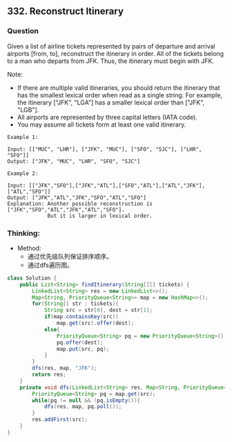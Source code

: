 ## 332. Reconstruct Itinerary

### Question
Given a list of airline tickets represented by pairs of departure and arrival airports [from, to], reconstruct the itinerary in order. All of the tickets belong to a man who departs from JFK. Thus, the itinerary must begin with JFK.

Note:
* If there are multiple valid itineraries, you should return the itinerary that has the smallest lexical order when read as a single string. For example, the itinerary ["JFK", "LGA"] has a smaller lexical order than ["JFK", "LGB"].
* All airports are represented by three capital letters (IATA code).
* You may assume all tickets form at least one valid itinerary.


```
Example 1:

Input: [["MUC", "LHR"], ["JFK", "MUC"], ["SFO", "SJC"], ["LHR", "SFO"]]
Output: ["JFK", "MUC", "LHR", "SFO", "SJC"]

Example 2:

Input: [["JFK","SFO"],["JFK","ATL"],["SFO","ATL"],["ATL","JFK"],["ATL","SFO"]]
Output: ["JFK","ATL","JFK","SFO","ATL","SFO"]
Explanation: Another possible reconstruction is ["JFK","SFO","ATL","JFK","ATL","SFO"].
             But it is larger in lexical order.

```

### Thinking:
* Method:
	* 通过优先级队列保证排序顺序。
	* 通过dfs遍历图。

```Java
class Solution {
    public List<String> findItinerary(String[][] tickets) {
        LinkedList<String> res = new LinkedList<>();
        Map<String, PriorityQueue<String>> map = new HashMap<>();
        for(String[] str : tickets){
            String src = str[0], dest = str[1];
            if(map.containsKey(src))
                map.get(src).offer(dest);
            else{
                PriorityQueue<String> pq = new PriorityQueue<String>();
                pq.offer(dest);
                map.put(src, pq);
            }
        }
        dfs(res, map, "JFK");
        return res;
    }
    private void dfs(LinkedList<String> res, Map<String, PriorityQueue<String>> map, String src){
        PriorityQueue<String> pq = map.get(src);
        while(pq != null && !pq.isEmpty()){
            dfs(res, map, pq.poll());
        }
        res.addFirst(src);
    }
}
```